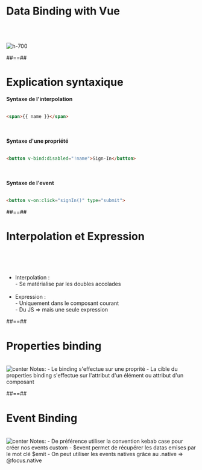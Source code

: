 <!-- .slide: class="sfeir-basic-slide" -->
# Data Binding with Vue
<br><br>
<div class="full-center">
    <div>
        <img alt="h-700"src="assets/images/school/data-binding-template/vue.png">
    </div>
</div>

##==##

<!-- .slide: class="sfeir-basic-slide with code -->
# Explication syntaxique
<span><strong>Syntaxe de l'interpolation</strong></span><br><br>
```html
<span>{{ name }}</span>
```
<br><br>
<span><strong>Syntaxe d'une propriété</strong></span><br><br>
```html
<button v-bind:disabled="!name">Sign-In</button>
```
<br><br>
<span><strong>Syntaxe de l'event</strong></span><br><br>
```html
<button v-on:click="signIn()" type="submit">
```

##==##

<!-- .slide: class="sfeir-basic-slide" -->
# Interpolation et Expression
<br><br><br>
<ul>
    <li>Interpolation :<br>
        - Se matérialise par les doubles accolades
    </li><br>
    <li>Expression : <br>
        - Uniquement dans le composant courant<br>
        - Du JS => mais une seule expression
    </li>
</ul>

##==##

<!-- .slide: class="sfeir-basic-slide" -->
# Properties binding
<br>
<img alt="center" src="assets/images/school/data-binding-template/properties_binding.png">
Notes:
 - Le binding s'effectue sur une proprité
 - La cible du properties binding s'effectue sur l'attribut d'un élément ou attribut d'un composant

##==##

<!-- .slide: class="sfeir-basic-slide" -->
# Event Binding
<br>
<img alt="center" src="assets/images/school/data-binding-template/event_binding.png">
Notes:
 - De préférence utiliser la convention kebab case pour créer nos events custom
 - $event permet de récupérer les datas emises par le mot clé $emit
 - On peut utiliser les events natives grâce au .native => @focus.native
